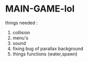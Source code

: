 # MAIN-GAME-lol

things needed :
1. collision
2. menu's
3. sound
4. fixing bug of parallax background
5. things functions (water,spawn)
